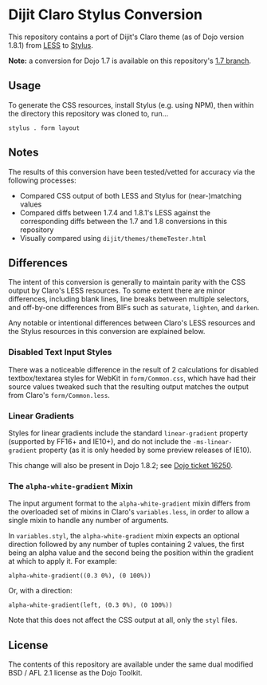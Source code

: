 # Dijit Claro Stylus Conversion

This repository contains a port of Dijit's Claro theme (as of Dojo version 1.8.1)
from [LESS](http://lesscss.org/) to [Stylus](http://learnboost.github.com/stylus/).

**Note:** a conversion for Dojo 1.7 is available on this repository's
[1.7 branch](https://github.com/kfranqueiro/dijit-claro-stylus/tree/dojo17).

## Usage

To generate the CSS resources, install Stylus (e.g. using NPM), then within
the directory this repository was cloned to, run...

    stylus . form layout

## Notes

The results of this conversion have been tested/vetted for accuracy via the
following processes:

* Compared CSS output of both LESS and Stylus for (near-)matching values
* Compared diffs between 1.7.4 and 1.8.1's LESS against the corresponding diffs
  between the 1.7 and 1.8 conversions in this repository
* Visually compared using `dijit/themes/themeTester.html`

## Differences

The intent of this conversion is generally to maintain parity with the CSS output
by Claro's LESS resources.  To some extent there are minor differences, including
blank lines, line breaks between multiple selectors, and off-by-one differences
from BIFs such as `saturate`, `lighten`, and `darken`.

Any notable or intentional differences between Claro's LESS resources and the
Stylus resources in this conversion are explained below.

### Disabled Text Input Styles

There was a noticeable difference in the result of 2 calculations for disabled
textbox/textarea styles for WebKit in `form/Common.css`, which have had their
source values tweaked such that the resulting output matches the output from
Claro's `form/Common.less`.

### Linear Gradients

Styles for linear gradients include the standard `linear-gradient` property
(supported by FF16+ and IE10+), and do not include the `-ms-linear-gradient`
property (as it is only heeded by some preview releases of IE10).

This change will also be present in Dojo 1.8.2; see
[Dojo ticket 16250](http://bugs.dojotoolkit.org/ticket/16250).

### The `alpha-white-gradient` Mixin

The input argument format to the `alpha-white-gradient` mixin differs from the
overloaded set of mixins in Claro's `variables.less`, in order to allow a
single mixin to handle any number of arguments.

In `variables.styl`, the `alpha-white-gradient` mixin expects an optional
direction followed by any number of tuples containing 2 values, the first
being an alpha value and the second being the position within the gradient
at which to apply it.  For example:

    alpha-white-gradient((0.3 0%), (0 100%))

Or, with a direction:

    alpha-white-gradient(left, (0.3 0%), (0 100%))

Note that this does not affect the CSS output at all, only the `styl` files.

## License

The contents of this repository are available under the same dual
modified BSD / AFL 2.1 license as the Dojo Toolkit.